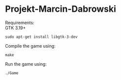 # Projekt-Marcin-Dabrowski
Requirements:  
GTK 3.19+

```
sudo apt-get install libgtk-3-dev
```  
Compile the game using: 
```
make
```
Run the game using:
```
./Game
```
